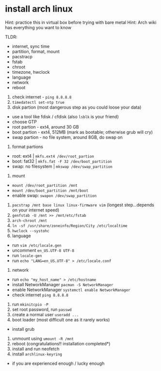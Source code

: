 # install arch linux

Hint: practice this in virtual box before trying with bare metal
Hint: Arch wiki has everything you want to know

TLDR:
  - internet, sync time
  - partition, format, mount
  - pacstracp
  - fstab
  - chroot
  - timezone, hwclock
  - language
  - network
  - reboot


1. check internet - `ping 8.8.8.8`
1. `timedatectl set-ntp true`
1. disk partion (most dangerous step as you could loose your data)
  - use a tool like fdisk / cfdisk (also `lsblk` is your friend)
  - choose GTP
  - root partion - ext4, around 30 GB
  - boot partion - ext4, 512MB (mark as bootable; otherwise grub will cry)
  - swap partion - no file system, around 8GB, do swap on
1. format partions
  - root: ext4 | `mkfs.ext4 /dev/root_partion`
  - boot: fat32 | `mkfs.fat -F 32 /dev/boot_partition`
  - swap: no filesystem | `mkswap /dev/swap_partition`
1. mount
  - `mount /dev/root_partition /mnt`
  - `mount /dev/boot_partition /mnt/boot`
  - enable swap: `swapon /dev/swap_partition`
1. `pacstrap /mnt base linux linux-firmware vim` (longest step...depends on your internet speed)
1. `genfstab -U /mnt >> /mnt/etc/fstab`
1. `arch-chroot /mnt`
1. `ln -sf /usr/share/zoneinfo/Region/City /etc/localtime`
1. `hwclock --systohc`
1. language
  - run `vim /etc/locale.gen`
  - uncomment `en_US.UTF-8 UTF-8`
  - run `locale-gen`
  - run `echo "LANG=en_US.UTF-8" > /etc/locale.conf`
1. network
  - run `echo "my_host_name" > /etc/hostname`
  - install NetworkManager `pacman -S NetworkManager`
  - enable NetworkManager `systemctl enable NetworkManager`
  - check internet `ping 8.8.8.8`
1. run `mkinitcpio -P`
1. set root password, run `passwd`
1. create a normal user `useradd ...`
1. boot loader (most difficult one as it rarely works)
  - install grub
1. unmount using `umount -R /mnt`
1. reboot (congratulations!! installation completed\*)
1. install and run neofetch
1. install `archlinux-keyring`



* if you are experienced enough / lucky enough



